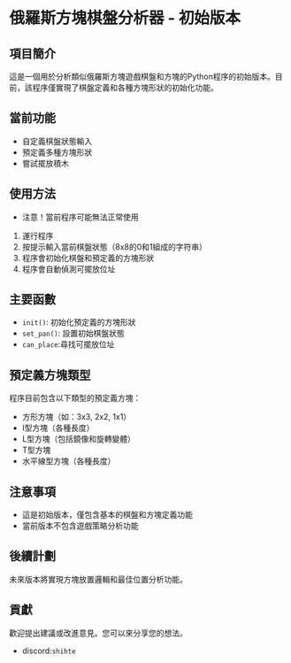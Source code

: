 # 俄羅斯方塊棋盤分析器 - 初始版本

## 項目簡介

這是一個用於分析類似俄羅斯方塊遊戲棋盤和方塊的Python程序的初始版本。目前，該程序僅實現了棋盤定義和各種方塊形狀的初始化功能。

## 當前功能

- 自定義棋盤狀態輸入
- 預定義多種方塊形狀
- 嘗試擺放積木

## 使用方法

-  注意！當前程序可能無法正常使用
1. 運行程序
2. 按提示輸入當前棋盤狀態（8x8的0和1組成的字符串）
3. 程序會初始化棋盤和預定義的方塊形狀
4. 程序會自動偵測可擺放位址

## 主要函數

- `init()`: 初始化預定義的方塊形狀
- `set_pan()`: 設置初始棋盤狀態
- `can_place`:尋找可擺放位址

## 預定義方塊類型

程序目前包含以下類型的預定義方塊：
- 方形方塊（如：3x3, 2x2, 1x1）
- I型方塊（各種長度）
- L型方塊（包括鏡像和旋轉變體）
- T型方塊
- 水平線型方塊（各種長度）

## 注意事項

- 這是初始版本，僅包含基本的棋盤和方塊定義功能
- 當前版本不包含遊戲策略分析功能

## 後續計劃

未來版本將實現方塊放置邏輯和最佳位置分析功能。

## 貢獻

歡迎提出建議或改進意見。您可以來分享您的想法。

- discord:`shihte`